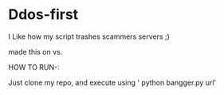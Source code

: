 # Ddos-first
I Like how my script trashes scammers servers ;)



made this on vs.


HOW TO RUN-:

Just clone my repo, and execute using ' python bangger.py url'
